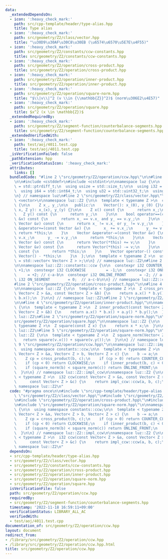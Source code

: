 ```yaml
---
data:
  _extendedDependsOn:
  - icon: ':heavy_check_mark:'
    path: src/cpp-template/header/type-alias.hpp
    title: Type alias
  - icon: ':heavy_check_mark:'
    path: src/geometry/Z2/class/vector.hpp
    title: "\u30D9\u30AF\u30C8\u30EB (\u6574\u6570\u5E7E\u4F55)"
  - icon: ':heavy_check_mark:'
    path: src/geometry/Z2/constants/ccw-constants.hpp
    title: src/geometry/Z2/constants/ccw-constants.hpp
  - icon: ':heavy_check_mark:'
    path: src/geometry/Z2/operation/cross-product.hpp
    title: src/geometry/Z2/operation/cross-product.hpp
  - icon: ':heavy_check_mark:'
    path: src/geometry/Z2/operation/inner-product.hpp
    title: src/geometry/Z2/operation/inner-product.hpp
  - icon: ':heavy_check_mark:'
    path: src/geometry/Z2/operation/square-norm.hpp
    title: "$\\|v\\|^2 (v \\in {\\mathbb{Z}}^2)$ (norm\u306E2\u4E57)"
  - icon: ':heavy_check_mark:'
    path: src/geometry/Z2/operation/square.hpp
    title: $x^2 (x \in \mathbb{Z})$
  _extendedRequiredBy:
  - icon: ':heavy_check_mark:'
    path: src/geometry/Z2/segment-function/counterbalance-segments.hpp
    title: src/geometry/Z2/segment-function/counterbalance-segments.hpp
  _extendedVerifiedWith:
  - icon: ':heavy_check_mark:'
    path: test/aoj/4011.test.cpp
    title: test/aoj/4011.test.cpp
  _isVerificationFailed: false
  _pathExtension: hpp
  _verificationStatusIcon: ':heavy_check_mark:'
  attributes:
    links: []
  bundledCode: "#line 2 \"src/geometry/Z2/operation/ccw.hpp\"\n\n#line 2 \"src/cpp-template/header/type-alias.hpp\"\
    \n\n#include <cstddef>\n#include <cstdint>\n\nnamespace luz {\n\n  using isize\
    \ = std::ptrdiff_t;\n  using usize = std::size_t;\n\n  using i32 = std::int32_t;\n\
    \  using i64 = std::int64_t;\n  using u32 = std::uint32_t;\n  using u64 = std::uint64_t;\n\
    \n} // namespace luz\n#line 2 \"src/geometry/Z2/class/vector.hpp\"\n\n#include\
    \ <vector>\n\nnamespace luz::Z2 {\n\n  template < typename Z >\n  class Vector\
    \ {\n\n    Z x_, y_;\n\n   public:\n    Vector(): x_(0), y_(0) {}\n    Vector(Z\
    \ x, Z y): x_(x), y_(y) {}\n\n    Z x() const {\n      return x_;\n    }\n\n \
    \   Z y() const {\n      return y_;\n    }\n\n    bool operator==(const Vector\
    \ &v) const {\n      return x_ == v.x_ and y_ == v.y_;\n    }\n\n    bool operator!=(const\
    \ Vector &v) const {\n      return x_ != v.x_ or y_ != v.y_;\n    }\n\n    Vector\
    \ &operator+=(const Vector &v) {\n      x_ += v.x_;\n      y_ += v.y_;\n     \
    \ return *this;\n    }\n    Vector &operator-=(const Vector &v) {\n      x_ -=\
    \ v.x_;\n      y_ -= v.y_;\n      return *this;\n    }\n\n    Vector operator+(const\
    \ Vector &v) const {\n      return Vector(*this) += v;\n    }\n    Vector operator-(const\
    \ Vector &v) const {\n      return Vector(*this) -= v;\n    }\n\n    Vector operator+()\
    \ const {\n      return *this;\n    }\n    Vector operator-() const {\n      return\
    \ Vector() - *this;\n    }\n  };\n\n  template < typename Z >\n  using Vectors\
    \ = std::vector< Vector< Z > >;\n\n} // namespace luz::Z2\n#line 2 \"src/geometry/Z2/constants/ccw-constants.hpp\"\
    \n\nnamespace luz::Z2::constants::ccw {\n\n  constexpr i32 COUNTER_CLOCKWISE =\
    \ +1;\n  constexpr i32 CLOCKWISE         = -1;\n  constexpr i32 ONLINE_BACK  \
    \     = +2; // c-a-b\n  constexpr i32 ONLINE_FRONT      = -2; // a-b-c\n  constexpr\
    \ i32 ON_SEGMENT        = 0;  // a-c-b\n\n} // namespace luz::Z2::constants::ccw\n\
    #line 2 \"src/geometry/Z2/operation/cross-product.hpp\"\n\n#line 4 \"src/geometry/Z2/operation/cross-product.hpp\"\
    \n\nnamespace luz::Z2 {\n\n  template < typename Z >\n  Z cross_product(const\
    \ Vector< Z > &a, const Vector< Z > &b) {\n    return a.x() * b.y() - a.y() *\
    \ b.x();\n  }\n\n} // namespace luz::Z2\n#line 2 \"src/geometry/Z2/operation/inner-product.hpp\"\
    \n\n#line 4 \"src/geometry/Z2/operation/inner-product.hpp\"\n\nnamespace luz::Z2\
    \ {\n\n  template < typename Z >\n  Z inner_product(const Vector< Z > &a, const\
    \ Vector< Z > &b) {\n    return a.x() * b.x() + a.y() * b.y();\n  }\n\n} // namespace\
    \ luz::Z2\n#line 2 \"src/geometry/Z2/operation/square-norm.hpp\"\n\n#line 2 \"\
    src/geometry/Z2/operation/square.hpp\"\n\nnamespace luz::Z2 {\n\n  template <\
    \ typename Z >\n  Z square(const Z x) {\n    return x * x;\n  }\n\n} // namespace\
    \ luz::Z2\n#line 5 \"src/geometry/Z2/operation/square-norm.hpp\"\n\nnamespace\
    \ luz::Z2 {\n\n  template < typename Z >\n  Z square_norm(Vector< Z > v) {\n \
    \   return square(v.x()) + square(v.y());\n  }\n\n} // namespace luz::Z2\n#line\
    \ 9 \"src/geometry/Z2/operation/ccw.hpp\"\n\nnamespace luz::Z2::impl_ccw {\n\n\
    \  using namespace constants::ccw;\n\n  template < typename Z >\n  i32 ccw(const\
    \ Vector< Z > &a, Vector< Z > b, Vector< Z > c) {\n    b -= a;\n    c -= a;\n\n\
    \    Z cp = cross_product(b, c);\n    if (cp > 0) return COUNTER_CLOCKWISE;\n\
    \    if (cp < 0) return CLOCKWISE;\n    if (inner_product(b, c) < 0) return ONLINE_BACK;\n\
    \    if (square_norm(b) < square_norm(c)) return ONLINE_FRONT;\n    return ON_SEGMENT;\n\
    \  }\n\n} // namespace luz::Z2::impl_ccw\n\nnamespace luz::Z2 {\n\n  template\
    \ < typename Z >\n  i32 ccw(const Vector< Z > &a, const Vector< Z > &b,\n    \
    \      const Vector< Z > &c) {\n    return impl_ccw::ccw(a, b, c);\n  }\n\n} //\
    \ namespace luz::Z2\n"
  code: "#pragma once\n\n#include \"src/cpp-template/header/type-alias.hpp\"\n#include\
    \ \"src/geometry/Z2/class/vector.hpp\"\n#include \"src/geometry/Z2/constants/ccw-constants.hpp\"\
    \n#include \"src/geometry/Z2/operation/cross-product.hpp\"\n#include \"src/geometry/Z2/operation/inner-product.hpp\"\
    \n#include \"src/geometry/Z2/operation/square-norm.hpp\"\n\nnamespace luz::Z2::impl_ccw\
    \ {\n\n  using namespace constants::ccw;\n\n  template < typename Z >\n  i32 ccw(const\
    \ Vector< Z > &a, Vector< Z > b, Vector< Z > c) {\n    b -= a;\n    c -= a;\n\n\
    \    Z cp = cross_product(b, c);\n    if (cp > 0) return COUNTER_CLOCKWISE;\n\
    \    if (cp < 0) return CLOCKWISE;\n    if (inner_product(b, c) < 0) return ONLINE_BACK;\n\
    \    if (square_norm(b) < square_norm(c)) return ONLINE_FRONT;\n    return ON_SEGMENT;\n\
    \  }\n\n} // namespace luz::Z2::impl_ccw\n\nnamespace luz::Z2 {\n\n  template\
    \ < typename Z >\n  i32 ccw(const Vector< Z > &a, const Vector< Z > &b,\n    \
    \      const Vector< Z > &c) {\n    return impl_ccw::ccw(a, b, c);\n  }\n\n} //\
    \ namespace luz::Z2\n"
  dependsOn:
  - src/cpp-template/header/type-alias.hpp
  - src/geometry/Z2/class/vector.hpp
  - src/geometry/Z2/constants/ccw-constants.hpp
  - src/geometry/Z2/operation/cross-product.hpp
  - src/geometry/Z2/operation/inner-product.hpp
  - src/geometry/Z2/operation/square-norm.hpp
  - src/geometry/Z2/operation/square.hpp
  isVerificationFile: false
  path: src/geometry/Z2/operation/ccw.hpp
  requiredBy:
  - src/geometry/Z2/segment-function/counterbalance-segments.hpp
  timestamp: '2022-11-18 16:59:11+09:00'
  verificationStatus: LIBRARY_ALL_AC
  verifiedWith:
  - test/aoj/4011.test.cpp
documentation_of: src/geometry/Z2/operation/ccw.hpp
layout: document
redirect_from:
- /library/src/geometry/Z2/operation/ccw.hpp
- /library/src/geometry/Z2/operation/ccw.hpp.html
title: src/geometry/Z2/operation/ccw.hpp
---
```

